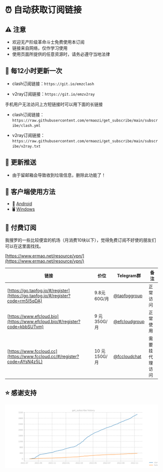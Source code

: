 # ⏰ 自动获取订阅链接

## ⚠️ 注意

- 欢迎无产阶级革命斗士免费使用本订阅
- 链接来自网络，仅作学习使用
- 使用页面所提供的任意资源时，请务必遵守当地法律

## 🚀 每12小时更新一次

- clash订阅链接：`https://git.io/emzclash`

- v2ray订阅链接：`https://git.io/emzv2ray`

手机用户无法访问上方短链接时可以用下面的长链接

- clash订阅链接：`https://raw.githubusercontent.com/ermaozi/get_subscribe/main/subscribe/clash.yml`

- v2ray订阅链接：`https://raw.githubusercontent.com/ermaozi/get_subscribe/main/subscribe/v2ray.txt`

## 📧 更新推送

- 由于留邮箱会导致收到垃圾信息，删除此功能了！

## 📘 客户端使用方法

- 📱 [Android](https://www.ermao.net/skill/clashforandroid/)
- 🖥 [Windows](https://www.ermao.net/uncategorized/clash-for-windows/)

## 💸 付费订阅

我搜罗的一些比较便宜的机场（月消费10块以下），觉得免费订阅不好使的朋友们可以在这里面找找。

[https://www.ermao.net/resource/vpn/](https://www.ermao.net/resource/vpn/)

| 链接 | 价位 | Telegram群 | 备注 |
|----|----|----|----|
|[https://go.tapfog.io/#/register](https://go.tapfog.io/#/register?code=rm5I5qDA)| 9.8元 60G/月 |[@tapfoggroup](https://t.me/+km7x9UyPLuVmNWNl)|正常访问|
|[https://www.efcloud.bio](https://www.efcloud.bio/#/register?code=kbbSUTvm)|	9 元 350G/月|[@efcloudgroup](https://t.me/efcloudgroup)|正常使用|
|[https://www.fccloud.cc](https://www.fccloud.cc/#/register?code=AYsN4z5L)|	10 元 150G/月|[@fccloudchat](https://t.me/fccloudchat)|需要挂代理访问|

## ⭐ 感谢支持

[![操，图挂了……](https://raw.githubusercontent.com/ermaozi/get_subscribe/main/mail/project_info.svg)](https://github.com/ermaozi/get_subscribe)
